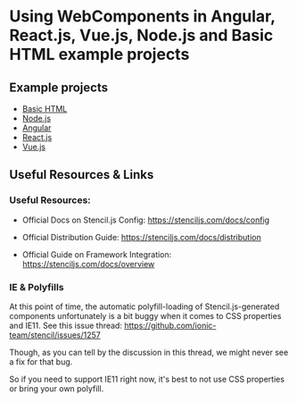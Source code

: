 # Using WebComponents in Angular, React.js, Vue.js, Node.js and Basic HTML example projects

## Example projects

- [Basic HTML](basic)
- [Node.js](node)
- [Angular](angular)
- [React.js](react.js)
- [Vue.js](vue.js)

## Useful Resources & Links

### Useful Resources:

- Official Docs on Stencil.js Config: https://stenciljs.com/docs/config

- Official Distribution Guide: https://stenciljs.com/docs/distribution

- Official Guide on Framework Integration: https://stenciljs.com/docs/overview

### IE & Polyfills

At this point of time, the automatic polyfill-loading of Stencil.js-generated components unfortunately is a bit buggy when it comes to CSS properties and IE11. See this issue thread: https://github.com/ionic-team/stencil/issues/1257

Though, as you can tell by the discussion in this thread, we might never see a fix for that bug.

So if you need to support IE11 right now, it's best to not use CSS properties or bring your own polyfill.
